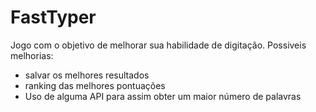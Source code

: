 # FastTyper
Jogo com o objetivo de melhorar sua habilidade de digitação.
Possiveis melhorias:
- salvar os melhores resultados
- ranking das melhores pontuações
- Uso de alguma API para assim obter um maior número de palavras
